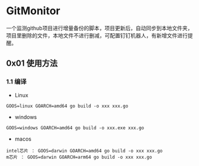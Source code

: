 # GitMonitor
一个监测github项目进行增量备份的脚本，项目更新后，自动同步到本地文件夹，项目里删除的文件，本地文件不进行删减，可配置钉钉机器人，有新增文件进行提醒。


## 0x01  使用方法

### 1.1 编译

* Linux

```
GOOS=linux GOARCH=amd64 go build -o xxx xxx.go
```

* windows

```
GOOS=windows GOARCH=amd64 go build -o xxx.exe xxx.go
```

* macos

```
intel芯片 ： GOOS=darwin GOARCH=amd64 go build -o xxx xxx.go
m芯片 ： GOOS=darwin GOARCH=arm64 go build -o xxx xxx.go
```


